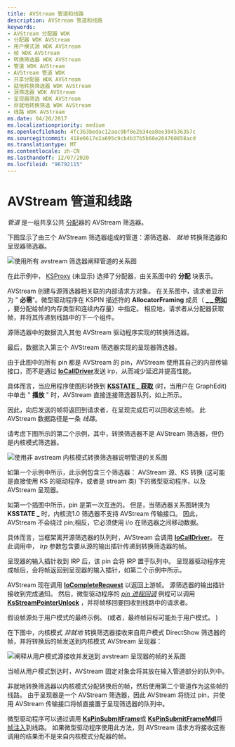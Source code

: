 ```yaml
---
title: AVStream 管道和线路
description: AVStream 管道和线路
keywords:
- AVStream 分配器 WDK
- 分配器 WDK AVStream
- 用户模式源 WDK AVStream
- 帧 WDK AVStream
- 转换筛选器 WDK AVStream
- 管道 WDK AVStream
- AVStream 管道 WDK
- 共享分配器 WDK AVStream
- 就地转换筛选器 WDK AVStream
- 源筛选器 WDK AVStream
- 呈现器筛选 WDK AVStream
- 非就地转换筛选 WDK AVStream
- 线路 WDK AVStream
ms.date: 04/20/2017
ms.localizationpriority: medium
ms.openlocfilehash: 4fc363bedac12aac9bf8e2b34ea8ee3845363b7c
ms.sourcegitcommit: 418e6617e2a695c9cb4b37b5b60e264760858acd
ms.translationtype: MT
ms.contentlocale: zh-CN
ms.lasthandoff: 12/07/2020
ms.locfileid: "96792115"
---
```

# <a name="avstream-pipes-and-circuits"></a>AVStream 管道和线路





*管道* 是一组共享公共 [分配](avstream-allocators.md)器的 AVStream 筛选器。

下图显示了由三个 AVStream 筛选器组成的管道：源筛选器、 *就地* 转换筛选器和呈现器筛选器。

![使用所有 avstream 筛选器阐释管道的关系图](images/pipe1.png)

在此示例中， [KSProxy](/windows-hardware/drivers/ddi/_stream/index) (未显示) 选择了分配器，由关系图中的 **分配** 块表示。

AVStream 创建与源筛选器相关联的内部请求方对象。 在关系图中，请求者显示为 " **必需**"。微型驱动程序在 KSPIN 描述符的 **AllocatorFraming** 成员（ [**\_ \_ 例如**](/windows-hardware/drivers/ddi/ks/ns-ks-_kspin_descriptor_ex) ，要分配给帧的内存类型和连续内存量）中指定。 相应地，请求者从分配器获取帧，并将其传递到线路中的下一个组件。

源筛选器中的数据流入其他 AVStream 驱动程序实现的转换筛选器。

最后，数据流入第三个 AVStream 筛选器实现的呈现器筛选器。

由于此图中的所有 pin 都是 AVStream 的 pin，AVStream 使用其自己的内部传输接口，而不是通过 [**IoCallDriver**](/windows-hardware/drivers/ddi/wdm/nf-wdm-iocalldriver)发送 irp，从而减少延迟并提高性能。

具体而言，当应用程序使图形转换到 [**KSSTATE \_ 获取**](/windows-hardware/drivers/ddi/ks/ne-ks-ksstate) (时，当用户在 GraphEdit) 中单击 " **播放** " 时，AVStream 直接连接筛选器队列，如上所示。

因此，向后发送的帧将返回到请求者，在呈现完成后可以回收这些帧。 此 AVStream 数据路径是一条 *线路*。

请考虑下图所示的第二个示例，其中，转换筛选器不是 AVStream 筛选器，但仍是内核模式筛选器。

![使用非 avstream 内核模式转换筛选器说明管道的关系图](images/pipe2.png)

如第一个示例中所示，此示例包含三个筛选器： AVStream 源、KS 转换 (这可能是直接使用 KS 的驱动程序，或者是 stream 类) 下的微型驱动程序，以及 AVStream 呈现器。

如第一个插图中所示，pin 是第一次互连的。 但是，当筛选器关系图转换为 **KSSTATE \_** 时，内核流1.0 筛选器不支持 AVStream 传输接口。 因此，AVStream 不会绕过 pin;相反，它必须使用 i/o 在筛选器之间移动数据。

具体而言，当框架离开源筛选器的队列时，AVStream 会调用 [**IoCallDriver**](/windows-hardware/drivers/ddi/wdm/nf-wdm-iocalldriver)。 在此调用中， *Irp* 参数包含要从源的输出插针传递到转换筛选器的帧。

呈现器的输入插针收到 IRP 后，该 pin 会将 IRP 置于队列中。 呈现器驱动程序完成帧后，会将帧返回到呈现器的输入插针，如第二个示例中所示。

AVStream 现在调用 [**IoCompleteRequest**](/windows-hardware/drivers/ddi/wdm/nf-wdm-iocompleterequest) 以返回上游帧。 源筛选器的输出插针接收到完成通知。 然后，微型驱动程序的 [*pin 进程回调*](/windows-hardware/drivers/ddi/ks/nc-ks-pfnkspin) 例程可以调用 [**KsStreamPointerUnlock**](/windows-hardware/drivers/ddi/ks/nf-ks-ksstreampointerunlock) ，并将帧移回要回收到线路中的请求者。

假设帧源处于用户模式的最终示例。  (或者，最终帧目标可能处于用户模式。 ) 

在下图中，内核模式 *非就地* 转换筛选器接收来自用户模式 DirectShow 筛选器的帧，并将转换后的帧发送到内核模式 AVStream 呈现器：

![阐释从用户模式源接收并发送到 avstream 呈现器的帧的关系图](images/pipe3.png)

当帧从用户模式到达时，AVStream 固定对象会将其放在输入管道部分的队列中。

非就地转换筛选器以内核模式分配转换后的帧，然后使用第二个管道作为这些帧的线路。 由于呈现器是一个 AVStream 筛选器，因此 AVStream 将绕过 pin，并使用 AVStream 传输接口将帧直接置于呈现筛选器的队列中。

微型驱动程序可以通过调用 [**KsPinSubmitFrame**](/windows-hardware/drivers/ddi/ks/nf-ks-kspinsubmitframe)或 [**KsPinSubmitFrameMdl**](/windows-hardware/drivers/ddi/ks/nf-ks-kspinsubmitframemdl)将 [帧注入](frame-injection.md)到线路。 如果微型驱动程序使用此方法，则 AVStream 请求方将接收这些调用的结果而不是来自内核模式分配器的帧。

 

